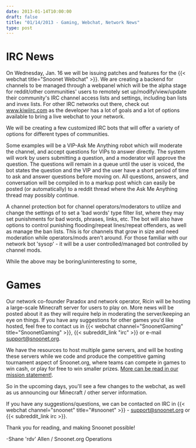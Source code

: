 ```yaml
--- 
date: 2013-01-14T10:00:00
draft: false
title: "01/14/2013 - Gaming, Webchat, Network News"
type: post
---
```


# IRC News
On Wednesday, Jan. 16 we will be issuing patches and features for the {{< webchat title="Snoonet Webchat" >}}. We are creating a backend for channels to be managed through a webpanel which will be the alpha stage for reddit/other communities' users to remotely set up/modify/view/update their community's IRC channel access lists and settings, including ban lists and invex lists. For other IRC networks out there, check out www.kiwiirc.com as the developer has a lot of goals and a lot of options available to bring a live webchat to your network.

We will be creating a few customized IRC bots that will offer a variety of options for different types of communities.

Some examples will be a VIP-Ask Me Anything robot which will moderate the channel, and accept questions for VIPs to answer directly. The system will work by users submitting a question, and a moderator will approve the question. The questions will remain in a queue until the user is voiced, the bot states the question and the VIP and the user have a short period of time to ask and answer questions before moving on. All questions, answers, and conversation will be compiled in to a markup post which can easily be posted (or automatically) to a reddit thread where the Ask Me Anything thread may possibly continue.

A channel protection bot for channel operators/moderators to utilize and change the settings of to set a 'bad words' type filter list, where they may set punishments for bad words, phrases, links, etc. The bot will also have options to control punishing flooding/repeat lines/repeat offenders, as well as manage the ban lists. This is for channels that grow in size and need moderation while operators/mods aren't around. For those familiar with our network bot 'sysop' - it will be a user controlled/managed bot controlled by channel mods.

While the above may be boring/uninteresting to some, 

# Games
Our network co-founder Paradox and network operator, Ricin will be hosting a large-scale Minecraft server for users to play on. More news will be posted about it as they will require help in moderating the server/keeping an eye on things. If you have any suggestions for other games you'd like hosted, feel free to contact us in {{< webchat channel="SnoonetGaming" title="SnoonetGaming" >}}, {{< subreddit_link "irc" >}} or e-mail support@snoonet.org.

We have the resources to host multiple game servers, and will be hosting these servers while we code and produce the competitive gaming tournament aspect of Snoonet.org, where teams can compete in games to win cash, or play for free to win smaller prizes. [More can be read in our mission statement!](/missions).

So in the upcoming days, you'll see a few changes to the webchat, as well as us announcing our Minecraft / other server information.

If you have any suggestions/questions, we can be contacted on IRC in {{< webchat channel="snoonet" title="#snoonet" >}} - support@snoonet.org or {{< subreddit_link irc >}}.


Thank you for reading, and making Snoonet possible!

-Shane 'rdv' Allen / Snoonet.org Operations
